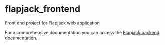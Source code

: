 # flapjack_frontend
Front end project for Flapjack web application

For a comprehensive documentation you can access the [Flapjack backend documentation](https://github.com/SynBioUC/flapjack_frontend/blob/gh-pages/Flapjack_doc_frontend.pdf).
